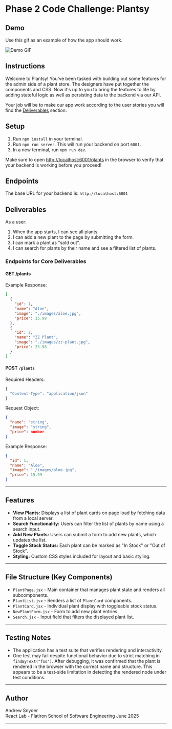 # Phase 2 Code Challenge: Plantsy

## Demo

Use this gif as an example of how the app should work.

![Demo GIF](./demo.gif)

## Instructions

Welcome to Plantsy! You've been tasked with building out some features for the
admin side of a plant store. The designers have put together the components and
CSS. Now it's up to you to bring the features to life by adding stateful logic
as well as persisting data to the backend via our API.

Your job will be to make our app work according to the user stories you will
find the [Deliverables](#Deliverables) section.

## Setup

1. Run `npm install` in your terminal.
2. Run `npm run server`. This will run your backend on port `6001`.
3. In a new terminal, run `npm run dev`.

Make sure to open [http://localhost:6001/plants](http://localhost:6001/plants)
in the browser to verify that your backend is working before you proceed!

## Endpoints

The base URL for your backend is: `http://localhost:6001`

## Deliverables

As a user:

1. When the app starts, I can see all plants.
2. I can add a new plant to the page by submitting the form.
3. I can mark a plant as "sold out".
4. I can search for plants by their name and see a filtered list of plants.

### Endpoints for Core Deliverables

#### GET /plants

Example Response:

```json
[
  {
    "id": 1,
    "name": "Aloe",
    "image": "./images/aloe.jpg",
    "price": 15.99
  },
  {
    "id": 2,
    "name": "ZZ Plant",
    "image": "./images/zz-plant.jpg",
    "price": 25.98
  }
]
```

#### POST `/plants`

Required Headers:

```js
{
  "Content-Type": "application/json"
}
```

Request Object:

```json
{
  "name": "string",
  "image": "string",
  "price": number
}
```

Example Response:

```json
{
  "id": 1,
  "name": "Aloe",
  "image": "./images/aloe.jpg",
  "price": 15.99
}
```

---

## Features

- **View Plants:** Displays a list of plant cards on page load by fetching data from a local server.
- **Search Functionality:** Users can filter the list of plants by name using a search input.
- **Add New Plants:** Users can submit a form to add new plants, which updates the list.
- **Toggle Stock Status:** Each plant can be marked as "In Stock" or "Out of Stock".
- **Styling:** Custom CSS styles included for layout and basic styling.

---

## File Structure (Key Components)

- `PlantPage.jsx` - Main container that manages plant state and renders all subcomponents.
- `PlantList.jsx` - Renders a list of `PlantCard` components.
- `PlantCard.jsx` - Individual plant display with toggleable stock status.
- `NewPlantForm.jsx` - Form to add new plant entries.
- `Search.jsx` - Input field that filters the displayed plant list.

---

## Testing Notes

- The application has a test suite that verifies rendering and interactivity.
- One test may fail despite functional behavior due to strict matching in `findByText("foo")`. After debugging, it was confirmed that the plant is rendered in the browser with the correct name and structure. This appears to be a test-side limitation in detecting the rendered node under test conditions.

---

## Author

Andrew Snyder  
React Lab - Flatiron School of Software Engineering
June 2025

---
